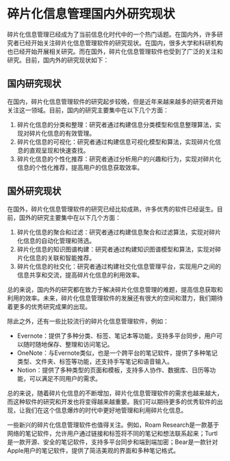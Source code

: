 # 碎片化信息管理国内外研究现状

碎片化信息管理已经成为了当前信息化时代中的一个热门话题。在国内外，许多研究者已经开始关注碎片化信息管理软件的研究现状。在国内，很多大学和科研机构也已经开始开展相关研究。而在国外，碎片化信息管理软件也受到了广泛的关注和研究。目前，国内外的研究现状如下：

## 国内研究现状

在国内，碎片化信息管理软件的研究起步较晚，但是近年来越来越多的研究者开始关注这一领域。目前，国内的研究主要集中在以下几个方面：

1. 碎片化信息的分类和整理：研究者通过构建信息分类模型和信息整理算法，实现对碎片化信息的有效管理。
2. 碎片化信息的可视化：研究者通过构建信息可视化模型和算法，实现碎片化信息的直观呈现和快速查找。
3. 碎片化信息的个性化推荐：研究者通过分析用户的兴趣和行为，实现对碎片化信息的个性化推荐，提高用户的信息获取效率。

## 国外研究现状

在国外，碎片化信息管理软件的研究已经比较成熟，许多优秀的软件已经诞生。目前，国外的研究主要集中在以下几个方面：

1. 碎片化信息的聚合和过滤：研究者通过构建信息聚合和过滤算法，实现对碎片化信息的自动化管理和筛选。
2. 碎片化信息的知识图谱构建：研究者通过构建知识图谱模型和算法，实现对碎片化信息的关联和智能推荐。
3. 碎片化信息的社交化：研究者通过构建社交化信息管理平台，实现用户之间的信息共享和交流，提高碎片化信息的利用效率。

总的来说，国内外的研究都在致力于解决碎片化信息管理的难题，提高信息获取和利用的效率。未来，碎片化信息管理软件的发展还有很大的空间和潜力，我们期待着更多的优秀研究成果的出现。

除此之外，还有一些比较流行的碎片化信息管理软件，例如：

- Evernote：提供了多种分类、标签、笔记本等功能，支持多平台同步，用户可以随时随地保存、整理和访问笔记。
- OneNote：与Evernote类似，也是一个跨平台的笔记软件，提供了多种笔记类型、文件夹、标签等功能，还支持手写笔记和语音输入。
- Notion：提供了多种类型的页面和模板，支持多人协作、数据库、日历等功能，可以满足不同用户的需求。

总的来说，随着碎片化信息的不断增加，碎片化信息管理软件的需求也越来越大，而这种软件的研究和开发也将变得越来越重要。我们可以期待更多的优秀软件的出现，让我们在这个信息爆炸的时代中更好地管理和利用碎片化信息。

一些新兴的碎片化信息管理软件也值得关注。例如，Roam Research是一款基于网络的笔记软件，允许用户通过链接和标签将不同的笔记和想法联系起来；Turtl是一款开源、安全的笔记软件，支持多平台同步和端到端加密；Bear是一款针对Apple用户的笔记软件，提供了简洁美观的界面和多种笔记格式。

